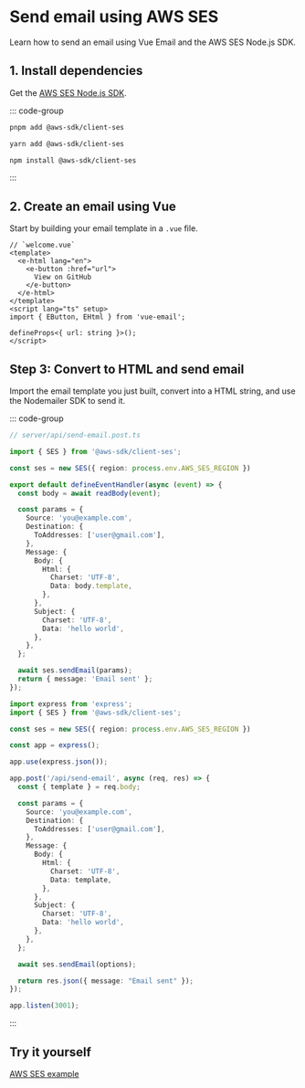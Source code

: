 # Send email using AWS SES
Learn how to send an email using Vue Email and the AWS SES Node.js SDK.


## 1. Install dependencies

Get the [AWS SES Node.js SDK](https://docs.aws.amazon.com/AWSJavaScriptSDK/v3/latest/clients/client-ses/).

::: code-group
  ```bash [pnpm]
  pnpm add @aws-sdk/client-ses
  ```
  ```bash [yarn]
  yarn add @aws-sdk/client-ses
  ```
  ```bash [npm]
  npm install @aws-sdk/client-ses
  ```
:::


## 2. Create an email using Vue

Start by building your email template in a `.vue` file.


```vue
// `welcome.vue`
<template>
  <e-html lang="en">
    <e-button :href="url">
      View on GitHub
    </e-button>
  </e-html>
</template>
<script lang="ts" setup>
import { EButton, EHtml } from 'vue-email';

defineProps<{ url: string }>();
</script>
```

## Step 3: Convert to HTML and send email

Import the email template you just built, convert into a HTML string, and use the Nodemailer SDK to send it.

::: code-group

```ts [Nuxt]
// server/api/send-email.post.ts

import { SES } from '@aws-sdk/client-ses';

const ses = new SES({ region: process.env.AWS_SES_REGION })

export default defineEventHandler(async (event) => {
  const body = await readBody(event);

  const params = {
    Source: 'you@example.com',
    Destination: {
      ToAddresses: ['user@gmail.com'],
    },
    Message: {
      Body: {
        Html: {
          Charset: 'UTF-8',
          Data: body.template,
        },
      },
      Subject: {
        Charset: 'UTF-8',
        Data: 'hello world',
      },
    },
  };

  await ses.sendEmail(params);
  return { message: 'Email sent' };
});
```

```ts [NodeJs]
import express from 'express';
import { SES } from '@aws-sdk/client-ses';

const ses = new SES({ region: process.env.AWS_SES_REGION })

const app = express();

app.use(express.json());

app.post('/api/send-email', async (req, res) => {
  const { template } = req.body;

  const params = {
    Source: 'you@example.com',
    Destination: {
      ToAddresses: ['user@gmail.com'],
    },
    Message: {
      Body: {
        Html: {
          Charset: 'UTF-8',
          Data: template,
        },
      },
      Subject: {
        Charset: 'UTF-8',
        Data: 'hello world',
      },
    },
  };

  await ses.sendEmail(options);

  return res.json({ message: "Email sent" });
});

app.listen(3001);
```

:::

## Try it yourself

[AWS SES example](https://github.com/Dave136/vue-email)